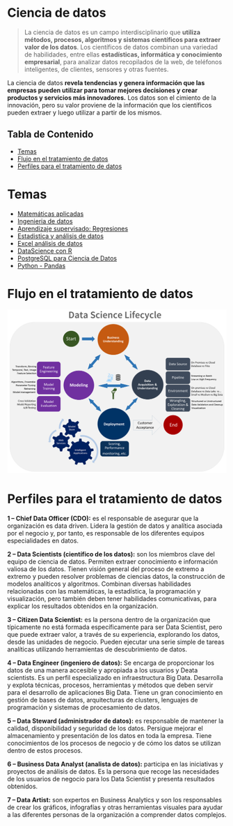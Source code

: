 
# Ciencia de datos <!-- omit in toc -->

> La ciencia de datos es un campo interdisciplinario que **utiliza métodos, procesos, algoritmos y sistemas científicos para extraer valor de los datos**. Los científicos de datos combinan una variedad de habilidades, entre ellas **estadísticas, informática y conocimiento empresarial**, para analizar datos recopilados de la web, de teléfonos inteligentes, de clientes, sensores y otras fuentes.

La ciencia de datos **revela tendencias y genera información que las empresas pueden utilizar para tomar mejores decisiones y crear productos y servicios más innovadores.** Los datos son el cimiento de la innovación, pero su valor proviene de la información que los científicos pueden extraer y luego utilizar a partir de los mismos.

## Tabla de Contenido<!-- omit in toc -->
- [Temas](#temas)
- [Flujo en el tratamiento de datos](#flujo-en-el-tratamiento-de-datos)
- [Perfiles para el tratamiento de datos](#perfiles-para-el-tratamiento-de-datos)

# Temas

* [Matemáticas aplicadas](/learn/DataScience/Matematicas%20Aplicadas)
* [Ingenieria de datos](/learn/DataScience/Ingenieria%20de%20datos)
* [Aprendizaje supervisado: Regresiones](/learn/DataScience/Regresiones)
* [Estadistica y análisis de datos](/learn/DataScience/StatsAndDataAnalysis)
* [Excel análisis de datos](/learn/DataScience/Excel)
* [DataScience con R](/learn/DataScience/Datascience)
* [PostgreSQL para Ciencia de Datos](/learn/DataScience/PostgreSQL)
* [Python - Pandas](/learn/DataScience/Pandas)

# Flujo en el tratamiento de datos

<div align="center">
  <img src="img/dataScience.png">
</div>

# Perfiles para el tratamiento de datos

**1 – Chief Data Officer (CDO):** es el responsable de asegurar que la organización es data driven. Lidera la gestión de datos y analítica asociada por el negocio y, por tanto, es responsable de los diferentes equipos especialidades en datos.

**2 – Data Scientists (científico de los datos):** son los miembros clave del equipo de ciencia de datos. Permiten extraer conocimiento e información valiosa de los datos. Tienen visión general del proceso de extremo a extremo y pueden resolver problemas de ciencias datos, la construcción de modelos analíticos y algoritmos. Combinan diversas habilidades relacionadas con las matemáticas, la estadística, la programación y visualización, pero también deben tener habilidades comunicativas, para explicar los resultados obtenidos en la organización.

**3 – Citizen Data Scientist:** es la persona dentro de la organización que típicamente no está formada específicamente para ser Data Scientist, pero que puede extraer valor, a través de su experiencia, explorando los datos, desde las unidades de negocio. Pueden ejecutar una serie simple de tareas analíticas utilizando herramientas de descubrimiento de datos.

**4 – Data Engineer (ingeniero de datos):** Se encarga de proporcionar los datos de una manera accesible y apropiada a los usuarios y Deata scientists. Es un perfil especializado en infraestructura Big Data. Desarrolla y explota técnicas, procesos, herramientas y métodos que deben servir para el desarrollo de aplicaciones Big Data. Tiene un gran conocimiento en gestión de bases de datos, arquitecturas de clusters, lenguajes de programación y sistemas de procesamiento de datos.

**5 – Data Steward (administrador de datos):** es responsable de mantener la calidad, disponibilidad y seguridad de los datos. Persigue mejorar el almacenamiento y presentación de los datos en toda la empresa. Tiene conocimientos de los procesos de negocio y de cómo los datos se utilizan dentro de estos procesos.

**6 – Business Data Analyst (analista de datos):** participa en las iniciativas y proyectos de análisis de datos. Es la persona que recoge las necesidades de los usuarios de negocio para los Data Scientist y presenta resultados obtenidos.

**7 – Data Artist:** son expertos en Business Analytics y son los responsables de crear los gráficos, infografías y otras herramientas visuales para ayudar a las diferentes personas de la organización a comprender datos complejos.